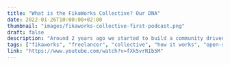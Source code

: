 ```yaml
---
title: "What is the FikaWorks Collective? Our DNA"
date: 2022-01-26T10:00:00+02:00
thumbnail: "images/fikaworks-collective-first-podcast.png"
draft: false
description: "Around 2 years ago we started to build a community driven company. We don't have employees and there are no managers, we are all freelancers. Everybody can choose his own projects and decide his own rate."
tags: ["fikaworks", "freelancer", "collective", "how it works", "open-source"]
link: "https://www.youtube.com/watch?v=fXk5vrRIb5M"
---
```

